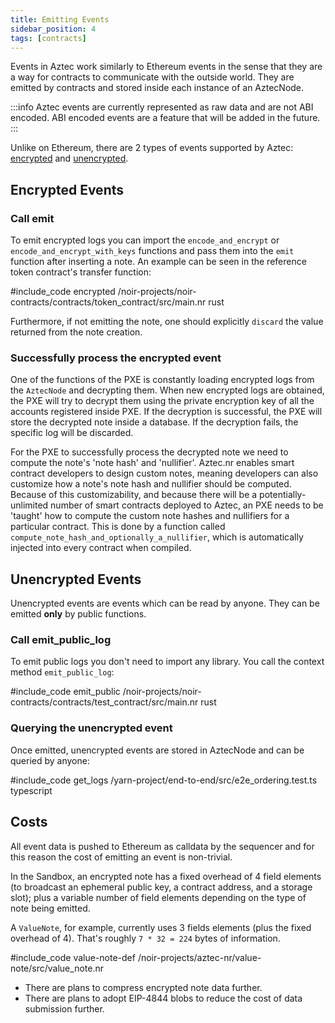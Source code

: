 ```yaml
---
title: Emitting Events
sidebar_position: 4
tags: [contracts]
---
```


Events in Aztec work similarly to Ethereum events in the sense that they are a way for contracts to communicate with the outside world.
They are emitted by contracts and stored inside each instance of an AztecNode.

:::info
Aztec events are currently represented as raw data and are not ABI encoded.
ABI encoded events are a feature that will be added in the future.
:::

Unlike on Ethereum, there are 2 types of events supported by Aztec: [encrypted](#encrypted-events) and [unencrypted](#unencrypted-events).

## Encrypted Events

### Call emit

To emit encrypted logs you can import the `encode_and_encrypt` or `encode_and_encrypt_with_keys` functions and pass them into the `emit` function after inserting a note. An example can be seen in the reference token contract's transfer function:

#include_code encrypted /noir-projects/noir-contracts/contracts/token_contract/src/main.nr rust

Furthermore, if not emitting the note, one should explicitly `discard` the value returned from the note creation.

### Successfully process the encrypted event

One of the functions of the PXE is constantly loading encrypted logs from the `AztecNode` and decrypting them.
When new encrypted logs are obtained, the PXE will try to decrypt them using the private encryption key of all the accounts registered inside PXE.
If the decryption is successful, the PXE will store the decrypted note inside a database.
If the decryption fails, the specific log will be discarded.

For the PXE to successfully process the decrypted note we need to compute the note's 'note hash' and 'nullifier'.
Aztec.nr enables smart contract developers to design custom notes, meaning developers can also customize how a note's note hash and nullifier should be computed. Because of this customizability, and because there will be a potentially-unlimited number of smart contracts deployed to Aztec, an PXE needs to be 'taught' how to compute the custom note hashes and nullifiers for a particular contract. This is done by a function called `compute_note_hash_and_optionally_a_nullifier`, which is automatically injected into every contract when compiled.

## Unencrypted Events

Unencrypted events are events which can be read by anyone. They can be emitted **only** by public functions.

### Call emit_public_log

To emit public logs you don't need to import any library. You call the context method `emit_public_log`:

#include_code emit_public /noir-projects/noir-contracts/contracts/test_contract/src/main.nr rust

### Querying the unencrypted event

Once emitted, unencrypted events are stored in AztecNode and can be queried by anyone:

#include_code get_logs /yarn-project/end-to-end/src/e2e_ordering.test.ts typescript

## Costs

All event data is pushed to Ethereum as calldata by the sequencer and for this reason the cost of emitting an event is non-trivial.

In the Sandbox, an encrypted note has a fixed overhead of 4 field elements (to broadcast an ephemeral public key, a contract address, and a storage slot); plus a variable number of field elements depending on the type of note being emitted.

A `ValueNote`, for example, currently uses 3 fields elements (plus the fixed overhead of 4). That's roughly `7 * 32 = 224` bytes of information.

#include_code value-note-def /noir-projects/aztec-nr/value-note/src/value_note.nr

- There are plans to compress encrypted note data further.
- There are plans to adopt EIP-4844 blobs to reduce the cost of data submission further.
